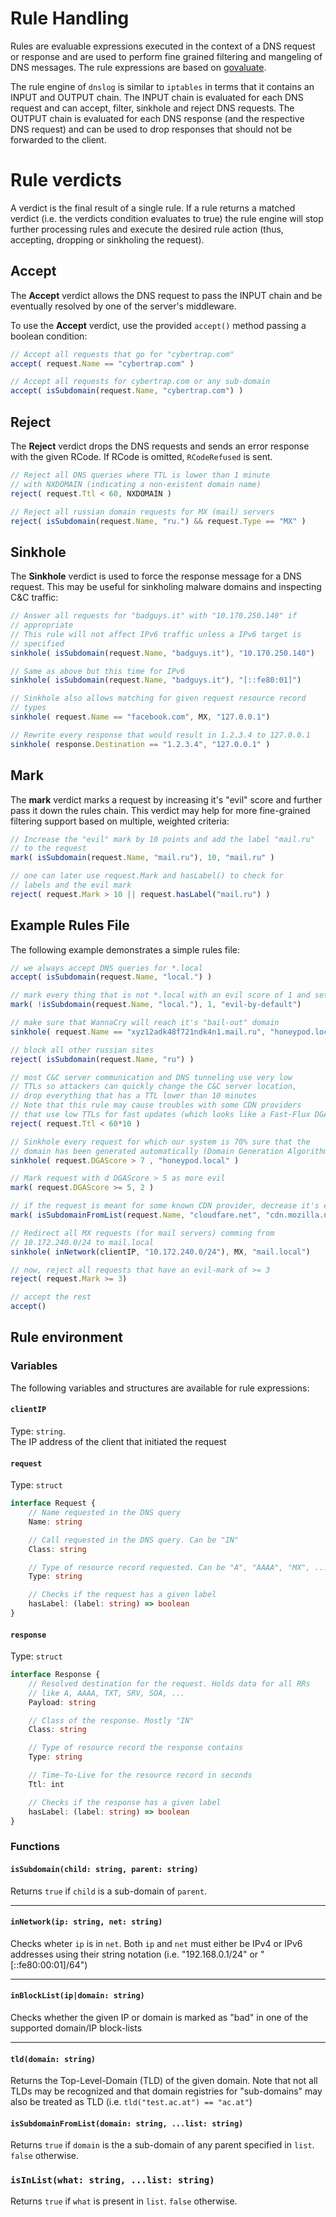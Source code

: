 # Rule Handling

Rules are evaluable expressions executed in the context of a DNS request or response and are used to perform fine grained filtering and mangeling of DNS messages. The rule expressions are based on [govaluate](https://github.com/Knetic/govaluate).

The rule engine of `dnslog` is similar to `iptables` in terms that it contains an INPUT and OUTPUT chain. The INPUT chain is evaluated for each DNS request and can accept, filter, sinkhole and reject DNS requests. The OUTPUT chain is evaluated for each DNS response (and the respective DNS request) and can be used to drop responses that should not be forwarded to the client.

# Rule verdicts

A verdict is the final result of a single rule. If a rule returns a matched verdict (i.e. the verdicts condition evaluates to true) the rule engine will stop further processing rules and execute the desired rule action (thus, accepting, dropping or sinkholing the request). 

## Accept

The **Accept** verdict allows the DNS request to pass the INPUT chain and be eventually resolved by one of the server's middleware.

To use the **Accept** verdict, use the provided `accept()` method passing a boolean condition:

```javascript
// Accept all requests that go for "cybertrap.com"
accept( request.Name == "cybertrap.com" )

// Accept all requests for cybertrap.com or any sub-domain
accept( isSubdomain(request.Name, "cybertrap.com") )
```

## Reject

The **Reject** verdict drops the DNS requests and sends an error response with the given RCode. If RCode is omitted, `RCodeRefused` is sent.

```javascript
// Reject all DNS queries where TTL is lower than 1 minute
// with NXDOMAIN (indicating a non-existent domain name)
reject( request.Ttl < 60, NXDOMAIN )

// Reject all russian domain requests for MX (mail) servers
reject( isSubdomain(request.Name, "ru.") && request.Type == "MX" )
```

## Sinkhole

The **Sinkhole** verdict is used to force the response message for
a DNS request. This may be useful for sinkholing malware domains and
inspecting C&C traffic:

```javascript
// Answer all requests for "badguys.it" with "10.170.250.140" if
// appropriate
// This rule will not affect IPv6 traffic unless a IPv6 target is
// specified
sinkhole( isSubdomain(request.Name, "badguys.it"), "10.170.250.140")

// Same as above but this time for IPv6
sinkhole( isSubdomain(request.Name, "badguys.it"), "[::fe80:01]")

// Sinkhole also allows matching for given request resource record
// types
sinkhole( request.Name == "facebook.com", MX, "127.0.0.1")

// Rewrite every response that would result in 1.2.3.4 to 127.0.0.1
sinkhole( response.Destination == "1.2.3.4", "127.0.0.1" )
```

## Mark

The **mark** verdict marks a request by increasing it's "evil" score and further pass it down the rules chain. This verdict may help for more fine-grained filtering support based on multiple, weighted criteria:

```javascript
// Increase the "evil" mark by 10 points and add the label "mail.ru"
// to the request
mark( isSubdomain(request.Name, "mail.ru"), 10, "mail.ru" )

// one can later use request.Mark and hasLabel() to check for 
// labels and the evil mark
reject( request.Mark > 10 || request.hasLabel("mail.ru") )
```

## Example Rules File

The following example demonstrates a simple rules file:

```javascript
// we always accept DNS queries for *.local
accept( isSubdomain(request.Name, "local.") )

// mark every thing that is not *.local with an evil score of 1 and set the "evil-by-default" label
mark( !isSubdomain(request.Name, "local."), 1, "evil-by-default")

// make sure that WannaCry will reach it's "bail-out" domain
sinkhole( request.Name == "xyz12adk48f721ndk4n1.mail.ru", "honeypod.local")

// block all other russian sites
reject( isSubdomain(request.Name, "ru") )

// most C&C server communication and DNS tunneling use very low
// TTLs so attackers can quickly change the C&C server location,
// drop everything that has a TTL lower than 10 minutes
// Note that this rule may cause troubles with some CDN providers
// that use low TTLs for fast updates (which looks like a Fast-Flux DGA network ....)
reject( request.Ttl < 60*10 )

// Sinkhole every request for which our system is 70% sure that the
// domain has been generated automatically (Domain Generation Algorithm)
sinkhole( request.DGAScore > 7 , "honeypod.local" )

// Mark request with d DGAScore > 5 as more evil
mark( request.DGAScore >= 5, 2 )

// if the request is meant for some known CDN provider, decrease it's evilness and set "cdn-provider" mark
mark( isSubdomainFromList(request.Name, "cloudfare.net", "cdn.mozilla.net", "cloud.google.com"), -2, "cdn-provider")

// Redirect all MX requests (for mail servers) comming from
// 10.172.240.0/24 to mail.local
sinkhole( inNetwork(clientIP, "10.172.240.0/24"), MX, "mail.local")

// now, reject all requests that have an evil-mark of >= 3
reject( request.Mark >= 3)

// accept the rest
accept()
```


## Rule environment

### Variables

The following variables and structures are available for rule expressions:

#### `clientIP`

Type: `string`.  
The IP address of the client that initiated the request

#### `request`

Type: `struct`

```typescript
interface Request {
    // Name requested in the DNS query
    Name: string

    // Call requested in the DNS query. Can be "IN"
    Class: string

    // Type of resource record requested. Can be "A", "AAAA", "MX", ...
    Type: string

    // Checks if the request has a given label
    hasLabel: (label: string) => boolean
}
```

#### `response`

Type: `struct`

```typescript
interface Response {
    // Resolved destination for the request. Holds data for all RRs
    // like A, AAAA, TXT, SRV, SOA, ...
    Payload: string

    // Class of the response. Mostly "IN"
    Class: string

    // Type of resource record the response contains
    Type: string

    // Time-To-Live for the resource record in seconds
    Ttl: int

    // Checks if the response has a given label
    hasLabel: (label: string) => boolean
}
```


### Functions

#### `isSubdomain(child: string, parent: string)`

Returns `true` if `child` is a sub-domain of `parent`.

   
---

#### `inNetwork(ip: string, net: string)`

Checks wheter `ip` is in `net`. Both `ip` and `net` must either be IPv4 or IPv6 addresses using their string notation (i.e. "192.168.0.1/24" or "[::fe80:00:01]/64")

   
---
   
#### `inBlockList(ip|domain: string)`

Checks whether the given IP or domain is marked as "bad" in one of the supported domain/IP block-lists

   
---

#### `tld(domain: string)`

Returns the Top-Level-Domain (TLD) of the given domain. Note that not all TLDs may be recognized and that domain registries for "sub-domains" may also be treated as TLD (i.e. `tld("test.ac.at") == "ac.at"`)


#### `isSubdomainFromList(domain: string, ...list: string)`

Returns `true` if `domain` is the a sub-domain of any parent specified in `list`. `false` otherwise.

### `isInList(what: string, ...list: string)`

Returns `true` if `what` is present in `list`. `false` otherwise.